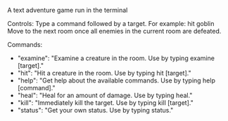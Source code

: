 A text adventure game run in the terminal

Controls:
Type a command followed by a target. For example: hit goblin
Move to the next room once all enemies in the current room are defeated.

Commands:
- "examine": "Examine a creature in the room. Use by typing examine [target]."
- "hit": "Hit a creature in the room. Use by typing hit [target]."
- "help": "Get help about the available commands. Use by typing help [command]."
- "heal": "Heal for an amount of damage. Use by typing heal."
- "kill": "Immediately kill the target. Use by typing kill [target]."
- "status": "Get your own status. Use by typing status."
